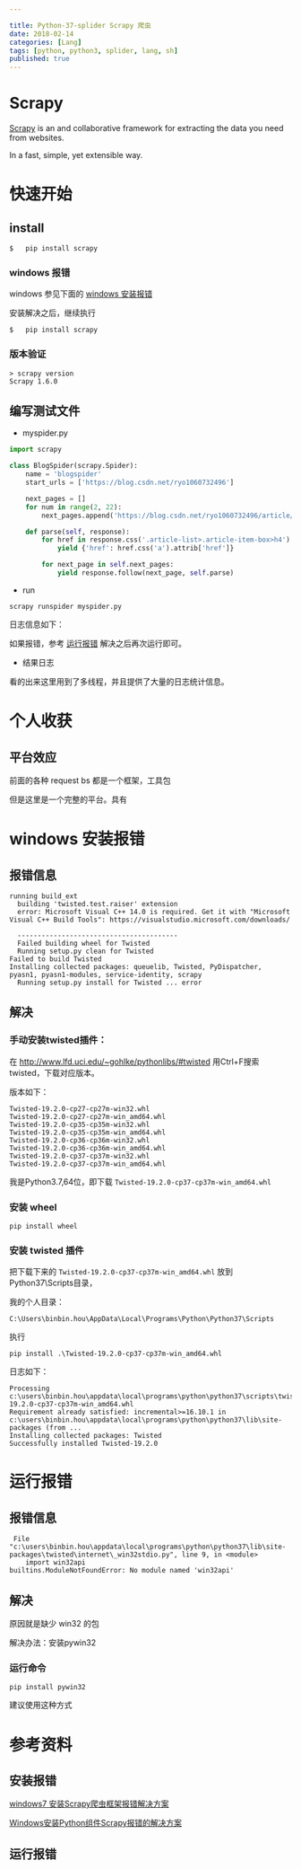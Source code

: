 ```yaml
---

title: Python-37-splider Scrapy 爬虫
date: 2018-02-14
categories: [Lang]
tags: [python, python3, splider, lang, sh]
published: true
---
```


# Scrapy

[Scrapy](https://scrapy.org/) is an and collaborative framework for extracting the data you need from websites.

In a fast, simple, yet extensible way.

# 快速开始

## install

```
$   pip install scrapy
```

### windows  报错

windows 参见下面的 [windows 安装报错](#windows-安装报错)

安装解决之后，继续执行

```
$   pip install scrapy
```

### 版本验证

```
> scrapy version
Scrapy 1.6.0
```

## 编写测试文件

- myspider.py

```py
import scrapy

class BlogSpider(scrapy.Spider):
    name = 'blogspider'
    start_urls = ['https://blog.csdn.net/ryo1060732496']

    next_pages = []
    for num in range(2, 22):
        next_pages.append('https://blog.csdn.net/ryo1060732496/article/list/'+str(num))

    def parse(self, response):
        for href in response.css('.article-list>.article-item-box>h4'):
            yield {'href': href.css('a').attrib['href']}

        for next_page in self.next_pages:
            yield response.follow(next_page, self.parse)
```


- run

```
scrapy runspider myspider.py
```

日志信息如下：

如果报错，参考 [运行报错](#运行报错) 解决之后再次运行即可。

- 结果日志

看的出来这里用到了多线程，并且提供了大量的日志统计信息。

# 个人收获

## 平台效应

前面的各种 request bs 都是一个框架，工具包

但是这里是一个完整的平台。具有


# windows 安装报错

## 报错信息

```
running build_ext
  building 'twisted.test.raiser' extension
  error: Microsoft Visual C++ 14.0 is required. Get it with "Microsoft Visual C++ Build Tools": https://visualstudio.microsoft.com/downloads/

  ----------------------------------------
  Failed building wheel for Twisted
  Running setup.py clean for Twisted
Failed to build Twisted
Installing collected packages: queuelib, Twisted, PyDispatcher, pyasn1, pyasn1-modules, service-identity, scrapy
  Running setup.py install for Twisted ... error
```

## 解决

### 手动安装twisted插件：

在 http://www.lfd.uci.edu/~gohlke/pythonlibs/#twisted 用Ctrl+F搜索twisted，下载对应版本。

版本如下：

```
Twisted‑19.2.0‑cp27‑cp27m‑win32.whl
Twisted‑19.2.0‑cp27‑cp27m‑win_amd64.whl
Twisted‑19.2.0‑cp35‑cp35m‑win32.whl
Twisted‑19.2.0‑cp35‑cp35m‑win_amd64.whl
Twisted‑19.2.0‑cp36‑cp36m‑win32.whl
Twisted‑19.2.0‑cp36‑cp36m‑win_amd64.whl
Twisted‑19.2.0‑cp37‑cp37m‑win32.whl
Twisted‑19.2.0‑cp37‑cp37m‑win_amd64.whl
```

我是Python3.7,64位，即下载 `Twisted‑19.2.0‑cp37‑cp37m‑win_amd64.whl`

### 安装 wheel

```
pip install wheel
```

### 安装 twisted 插件

把下载下来的 `Twisted‑19.2.0‑cp37‑cp37m‑win_amd64.whl` 放到Python37\Scripts目录，

我的个人目录：

```
C:\Users\binbin.hou\AppData\Local\Programs\Python\Python37\Scripts
```

执行

```
pip install .\Twisted-19.2.0-cp37-cp37m-win_amd64.whl
```

日志如下：

```
Processing c:\users\binbin.hou\appdata\local\programs\python\python37\scripts\twisted-19.2.0-cp37-cp37m-win_amd64.whl
Requirement already satisfied: incremental>=16.10.1 in c:\users\binbin.hou\appdata\local\programs\python\python37\lib\site-packages (from ...
Installing collected packages: Twisted
Successfully installed Twisted-19.2.0
```

# 运行报错

## 报错信息

```
 File "c:\users\binbin.hou\appdata\local\programs\python\python37\lib\site-packages\twisted\internet\_win32stdio.py", line 9, in <module>
    import win32api
builtins.ModuleNotFoundError: No module named 'win32api'
```

## 解决

原因就是缺少 win32 的包

解决办法：安装pywin32

### 运行命令

```
pip install pywin32
```

建议使用这种方式

# 参考资料

## 安装报错

[windows7 安装Scrapy爬虫框架报错解决方案](https://blog.csdn.net/JoeHuesh/article/details/82768869)

[Windows安装Python组件Scrapy报错的解决方案](https://blog.csdn.net/tiantuanzi/article/details/70829914)

## 运行报错

